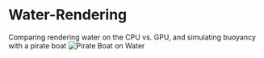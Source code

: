 # Water-Rendering
Comparing rendering water on the CPU vs. GPU, and simulating buoyancy with a pirate boat
![Pirate Boat on Water](https://user-images.githubusercontent.com/66288732/168714977-a1216eff-e02b-4f6f-a8c6-4b6a0890836e.png)
